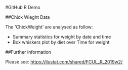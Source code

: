 #GitHub R Demo

##Chick Wieght Data

The 'ChickWeight' are analysed as follow:
  + Summary statistics for weight by date and time
  + Box whiskers plot by diet over Time for weight

##Further information

Please see: https://ilustat.com/shared/FCUL_R_2019w2/